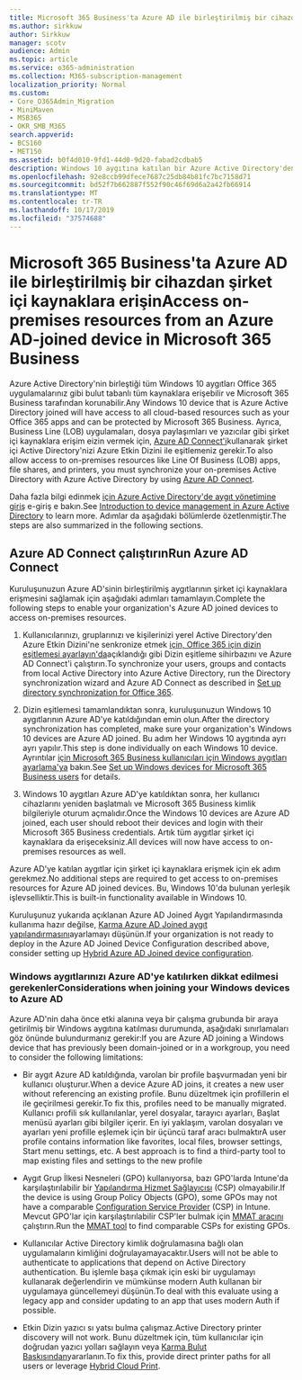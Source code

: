 ```yaml
---
title: Microsoft 365 Business'ta Azure AD ile birleştirilmiş bir cihazdan şirket içi kaynaklara erişin
ms.author: sirkkuw
author: Sirkkuw
manager: scotv
audience: Admin
ms.topic: article
ms.service: o365-administration
ms.collection: M365-subscription-management
localization_priority: Normal
ms.custom:
- Core_O365Admin_Migration
- MiniMaven
- MSB365
- OKR_SMB_M365
search.appverid:
- BCS160
- MET150
ms.assetid: b0f4d010-9fd1-44d0-9d20-fabad2cdbab5
description: Windows 10 aygıtına katılan bir Azure Active Directory'den Line Of Business uygulamaları, dosya paylaşımları ve yazıcılar gibi şirket içi kaynaklara nasıl erişebilirsiniz öğrenin.
ms.openlocfilehash: 92e8ccb99dfece7687c25db84b81fc7bc7158d71
ms.sourcegitcommit: bd52f7b662887f552f90c46f69d6a2a42fb66914
ms.translationtype: MT
ms.contentlocale: tr-TR
ms.lasthandoff: 10/17/2019
ms.locfileid: "37574688"
---
```

# <a name="access-on-premises-resources-from-an-azure-ad-joined-device-in-microsoft-365-business"></a><span data-ttu-id="b00b3-103">Microsoft 365 Business'ta Azure AD ile birleştirilmiş bir cihazdan şirket içi kaynaklara erişin</span><span class="sxs-lookup"><span data-stu-id="b00b3-103">Access on-premises resources from an Azure AD-joined device in Microsoft 365 Business</span></span>

<span data-ttu-id="b00b3-104">Azure Active Directory'nin birleştiği tüm Windows 10 aygıtları Office 365 uygulamalarınız gibi bulut tabanlı tüm kaynaklara erişebilir ve Microsoft 365 Business tarafından korunabilir.</span><span class="sxs-lookup"><span data-stu-id="b00b3-104">Any Windows 10 device that is Azure Active Directory joined will have access to all cloud-based resources such as your Office 365 apps and can be protected by Microsoft 365 Business.</span></span> <span data-ttu-id="b00b3-105">Ayrıca, Business Line (LOB) uygulamaları, dosya paylaşımları ve yazıcılar gibi şirket içi kaynaklara erişim eizin vermek için, [Azure AD Connect'i](https://docs.microsoft.com/en-us/azure/active-directory/connect/active-directory-aadconnect)kullanarak şirket içi Active Directory'nizi Azure Etkin Dizini ile eşitlemeniz gerekir.</span><span class="sxs-lookup"><span data-stu-id="b00b3-105">To also allow access to on-premises resources like Line Of Business (LOB) apps, file shares, and printers, you must synchronize your on-premises Active Directory with Azure Active Directory by using [Azure AD Connect](https://docs.microsoft.com/en-us/azure/active-directory/connect/active-directory-aadconnect).</span></span> 

<span data-ttu-id="b00b3-106">Daha fazla bilgi edinmek [için Azure Active Directory'de aygıt yönetimine giriş](https://docs.microsoft.com/en-us/azure/active-directory/device-management-introduction) e-giriş e bakın.</span><span class="sxs-lookup"><span data-stu-id="b00b3-106">See [Introduction to device management in Azure Active Directory](https://docs.microsoft.com/en-us/azure/active-directory/device-management-introduction) to learn more.</span></span>
<span data-ttu-id="b00b3-107">Adımlar da aşağıdaki bölümlerde özetlenmiştir.</span><span class="sxs-lookup"><span data-stu-id="b00b3-107">The steps are also summarized in the following sections.</span></span>

## <a name="run-azure-ad-connect"></a><span data-ttu-id="b00b3-108">Azure AD Connect çalıştırın</span><span class="sxs-lookup"><span data-stu-id="b00b3-108">Run Azure AD Connect</span></span>

<span data-ttu-id="b00b3-109">Kuruluşunuzun Azure AD'sinin birleştirilmiş aygıtlarının şirket içi kaynaklara erişmesini sağlamak için aşağıdaki adımları tamamlayın.</span><span class="sxs-lookup"><span data-stu-id="b00b3-109">Complete the following steps to enable your organization's Azure AD joined devices to access on-premises resources.</span></span>
  
1. <span data-ttu-id="b00b3-110">Kullanıcılarınızı, gruplarınızı ve kişilerinizi yerel Active Directory'den Azure Etkin Dizini'ne senkronize etmek [için, Office 365 için dizin eşitlemesi ayarlayın'da](https://support.office.com/article/1b3b5318-6977-42ed-b5c7-96fa74b08846)açıklandığı gibi Dizin eşitleme sihirbazını ve Azure AD Connect'i çalıştırın.</span><span class="sxs-lookup"><span data-stu-id="b00b3-110">To synchronize your users, groups and contacts from local Active Directory into Azure Active Directory, run the Directory synchronization wizard and Azure AD Connect as described in [Set up directory synchronization for Office 365](https://support.office.com/article/1b3b5318-6977-42ed-b5c7-96fa74b08846).</span></span>
    
2. <span data-ttu-id="b00b3-111">Dizin eşitlemesi tamamlandıktan sonra, kuruluşunuzun Windows 10 aygıtlarının Azure AD'ye katıldığından emin olun.</span><span class="sxs-lookup"><span data-stu-id="b00b3-111">After the directory synchronization has completed, make sure your organization's Windows 10 devices are Azure AD joined.</span></span> <span data-ttu-id="b00b3-112">Bu adım her Windows 10 aygıtında ayrı ayrı yapılır.</span><span class="sxs-lookup"><span data-stu-id="b00b3-112">This step is done individually on each Windows 10 device.</span></span> <span data-ttu-id="b00b3-113">Ayrıntılar [için Microsoft 365 Business kullanıcıları için Windows aygıtları ayarlama'ya](set-up-windows-devices.md) bakın.</span><span class="sxs-lookup"><span data-stu-id="b00b3-113">See [Set up Windows devices for Microsoft 365 Business users](set-up-windows-devices.md) for details.</span></span> 
    
3. <span data-ttu-id="b00b3-114">Windows 10 aygıtları Azure AD'ye katıldıktan sonra, her kullanıcı cihazlarını yeniden başlatmalı ve Microsoft 365 Business kimlik bilgileriyle oturum açmalıdır.</span><span class="sxs-lookup"><span data-stu-id="b00b3-114">Once the Windows 10 devices are Azure AD joined, each user should reboot their devices and login with their Microsoft 365 Business credentials.</span></span> <span data-ttu-id="b00b3-115">Artık tüm aygıtlar şirket içi kaynaklara da erişeceksiniz.</span><span class="sxs-lookup"><span data-stu-id="b00b3-115">All devices will now have access to on-premises resources as well.</span></span>
    
<span data-ttu-id="b00b3-116">Azure AD'ye katılan aygıtlar için şirket içi kaynaklara erişmek için ek adım gerekmez.</span><span class="sxs-lookup"><span data-stu-id="b00b3-116">No additional steps are required to get access to on-premises resources for Azure AD joined devices.</span></span> <span data-ttu-id="b00b3-117">Bu, Windows 10'da bulunan yerleşik işlevselliktir.</span><span class="sxs-lookup"><span data-stu-id="b00b3-117">This is built-in functionality available in Windows 10.</span></span> 
  
<span data-ttu-id="b00b3-118">Kuruluşunuz yukarıda açıklanan Azure AD Joined Aygıt Yapılandırmasında kullanıma hazır değilse, [Karma Azure AD Joined aygıt yapılandırmasını](manage-windows-devices.md)ayarlamayı düşünün.</span><span class="sxs-lookup"><span data-stu-id="b00b3-118">If your organization is not ready to deploy in the Azure AD Joined Device Configuration described above, consider setting up [Hybrid Azure AD Joined device configuration](manage-windows-devices.md).</span></span>
  
### <a name="considerations-when-joining-your-windows-devices-to-azure-ad"></a><span data-ttu-id="b00b3-119">Windows aygıtlarınızı Azure AD'ye katılırken dikkat edilmesi gerekenler</span><span class="sxs-lookup"><span data-stu-id="b00b3-119">Considerations when joining your Windows devices to Azure AD</span></span>

<span data-ttu-id="b00b3-120">Azure AD'nin daha önce etki alanına veya bir çalışma grubunda bir araya getirilmiş bir Windows aygıtına katılması durumunda, aşağıdaki sınırlamaları göz önünde bulundurmanız gerekir:</span><span class="sxs-lookup"><span data-stu-id="b00b3-120">If you are Azure AD joining a Windows device that has previously been domain-joined or in a workgroup, you need to consider the following limitations:</span></span>
  
- <span data-ttu-id="b00b3-121">Bir aygıt Azure AD katıldığında, varolan bir profile başvurmadan yeni bir kullanıcı oluşturur.</span><span class="sxs-lookup"><span data-stu-id="b00b3-121">When a device Azure AD joins, it creates a new user without referencing an existing profile.</span></span> <span data-ttu-id="b00b3-122">Bunu düzeltmek için profillerin el ile geçirilmesi gerekir.</span><span class="sxs-lookup"><span data-stu-id="b00b3-122">To fix this, profiles need to be manually migrated.</span></span> <span data-ttu-id="b00b3-123">Kullanıcı profili sık kullanılanlar, yerel dosyalar, tarayıcı ayarları, Başlat menüsü ayarları gibi bilgiler içerir. En iyi yaklaşım, varolan dosyaları ve ayarları yeni profille eşlemek için bir üçüncü taraf aracı bulmaktır</span><span class="sxs-lookup"><span data-stu-id="b00b3-123">A user profile contains information like favorites, local files, browser settings, Start menu settings, etc. A best approach is to find a third-party tool to map existing files and settings to the new profile</span></span>

- <span data-ttu-id="b00b3-124">Aygıt Grup İlkesi Nesneleri (GPO) kullanıyorsa, bazı GPO'larda Intune'da karşılaştırılabilir bir [Yapılandırma Hizmet Sağlayıcısı](https://docs.microsoft.com/windows/configuration/provisioning-packages/how-it-pros-can-use-configuration-service-providers) (CSP) olmayabilir.</span><span class="sxs-lookup"><span data-stu-id="b00b3-124">If the device is using Group Policy Objects (GPO), some GPOs may not have a comparable [Configuration Service Provider](https://docs.microsoft.com/windows/configuration/provisioning-packages/how-it-pros-can-use-configuration-service-providers) (CSP) in Intune.</span></span> <span data-ttu-id="b00b3-125">Mevcut GPO'lar için karşılaştırılabilir CSP'ler bulmak için [MMAT aracını](https://www.microsoft.com/download/details.aspx?id=45520) çalıştırın.</span><span class="sxs-lookup"><span data-stu-id="b00b3-125">Run the [MMAT tool](https://www.microsoft.com/download/details.aspx?id=45520) to find comparable CSPs for existing GPOs.</span></span>

- <span data-ttu-id="b00b3-126">Kullanıcılar Active Directory kimlik doğrulamasına bağlı olan uygulamaların kimliğini doğrulayamayacaktır.</span><span class="sxs-lookup"><span data-stu-id="b00b3-126">Users will not be able to authenticate to applications that depend on Active Directory authentication.</span></span> <span data-ttu-id="b00b3-127">Bu işlemle başa çıkmak için eski bir uygulamayı kullanarak değerlendirin ve mümkünse modern Auth kullanan bir uygulamaya güncellemeyi düşünün.</span><span class="sxs-lookup"><span data-stu-id="b00b3-127">To deal with this evaluate using a legacy app and consider updating to an app that uses modern Auth if possible.</span></span>

- <span data-ttu-id="b00b3-128">Etkin Dizin yazıcı sı yatsı bulma çalışmaz.</span><span class="sxs-lookup"><span data-stu-id="b00b3-128">Active Directory printer discovery will not work.</span></span> <span data-ttu-id="b00b3-129">Bunu düzeltmek için, tüm kullanıcılar için doğrudan yazıcı yolları sağlayın veya [Karma Bulut Baskısından](https://docs.microsoft.com/windows-server/administration/hybrid-cloud-print/hybrid-cloud-print-deploy)yararlanın.</span><span class="sxs-lookup"><span data-stu-id="b00b3-129">To fix this, provide direct printer paths for all users or leverage [Hybrid Cloud Print](https://docs.microsoft.com/windows-server/administration/hybrid-cloud-print/hybrid-cloud-print-deploy).</span></span>
